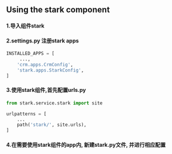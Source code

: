 ## Using the stark component 

#### 1.导入组件stark

#### 2.settings.py 注册stark apps
```python
INSTALLED_APPS = [
     ...,
    'crm.apps.CrmConfig',
    'stark.apps.StarkConfig',
]
```
#### 3.使用stark组件,首先配置urls.py
```python
from stark.service.stark import site

urlpatterns = [
    ...
    path('stark/', site.urls),
]
```
#### 4.在需要使用stark组件的app内, 新建stark.py文件, 并进行相应配置
```python

```